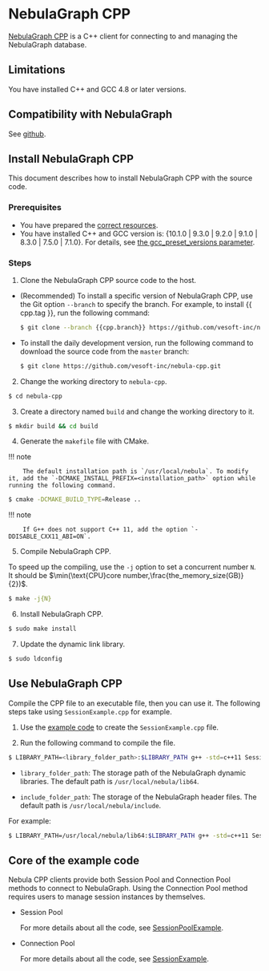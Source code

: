 # NebulaGraph CPP

[NebulaGraph CPP](https://github.com/vesoft-inc/nebula-cpp/tree/{{cpp.branch}}) is a C++ client for connecting to and managing the NebulaGraph database.

## Limitations

You have installed C++ and GCC 4.8 or later versions.

## Compatibility with NebulaGraph

See [github](https://github.com/vesoft-inc/nebula-cpp/tree/{{cpp.branch}}).

## Install NebulaGraph CPP

This document describes how to install NebulaGraph CPP with the source code.

### Prerequisites

- You have prepared the [correct resources](../4.deployment-and-installation/1.resource-preparations.md).
- You have installed C++ and GCC version is: {10.1.0 | 9.3.0 | 9.2.0 | 9.1.0 | 8.3.0 | 7.5.0 | 7.1.0}. For details, see [the gcc_preset_versions parameter](https://github.com/vesoft-inc/nebula-cpp/blob/{{cpp.tag}}/third-party/install-third-party.sh).
  
### Steps

1. Clone the NebulaGraph CPP source code to the host.

  - (Recommended) To install a specific version of NebulaGraph CPP, use the Git option `--branch` to specify the branch. For example, to install {{ cpp.tag }}, run the following command:

    ```bash
    $ git clone --branch {{cpp.branch}} https://github.com/vesoft-inc/nebula-cpp.git
    ```

  - To install the daily development version, run the following command to download the source code from the `master` branch:

    ```bash
    $ git clone https://github.com/vesoft-inc/nebula-cpp.git
    ```

2. Change the working directory to `nebula-cpp`.

  ```bash
  $ cd nebula-cpp
  ```

3. Create a directory named `build` and change the working directory to it.

  ```bash
  $ mkdir build && cd build
  ```

4. Generate the `makefile` file with CMake.

  !!! note

        The default installation path is `/usr/local/nebula`. To modify it, add the `-DCMAKE_INSTALL_PREFIX=<installation_path>` option while running the following command.

  ```bash
  $ cmake -DCMAKE_BUILD_TYPE=Release ..
  ```

  !!! note

        If G++ does not support C++ 11, add the option `-DDISABLE_CXX11_ABI=ON`.

5. Compile NebulaGraph CPP.

  To speed up the compiling, use the `-j` option to set a concurrent number `N`. It should be $\min(\text{CPU}core number,\frac{the_memory_size(GB)}{2})$.

  ```bash
  $ make -j{N}
  ```

6. Install NebulaGraph CPP.

  ```bash
  $ sudo make install
  ```

7. Update the dynamic link library.

  ```bash
  $ sudo ldconfig
  ```

## Use NebulaGraph CPP

Compile the CPP file to an executable file, then you can use it. The following steps take using `SessionExample.cpp` for example.

1. Use the [example code](https://github.com/vesoft-inc/nebula-cpp/blob/master/examples/SessionExample.cpp) to create the `SessionExample.cpp` file.

2. Run the following command to compile the file.

  ```bash
  $ LIBRARY_PATH=<library_folder_path>:$LIBRARY_PATH g++ -std=c++11 SessionExample.cpp -I<include_folder_path> -lnebula_graph_client -o session_example
  ```

  - `library_folder_path`: The storage path of the NebulaGraph dynamic libraries. The default path is `/usr/local/nebula/lib64`.

  - `include_folder_path`: The storage of the NebulaGraph header files. The default path is `/usr/local/nebula/include`.

 For example:

  ```bash
  $ LIBRARY_PATH=/usr/local/nebula/lib64:$LIBRARY_PATH g++ -std=c++11 SessionExample.cpp -I/usr/local/nebula/include -lnebula_graph_client -o session_example
  ```

## Core of the example code

Nebula CPP clients provide both Session Pool and Connection Pool methods to connect to NebulaGraph. Using the Connection Pool method requires users to manage session instances by themselves.


- Session Pool

  For more details about all the code, see [SessionPoolExample](https://github.com/vesoft-inc/nebula-cpp/blob/{{cpp.branch}}/examples/SessionPoolExample.cpp).

- Connection Pool

  For more details about all the code, see [SessionExample](https://github.com/vesoft-inc/nebula-cpp/blob/{{cpp.branch}}/examples/SessionExample.cpp).

